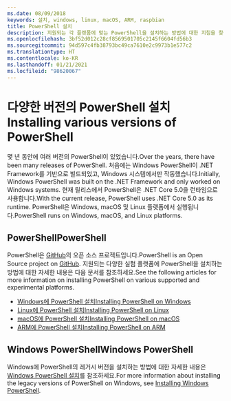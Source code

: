 ```yaml
---
ms.date: 08/09/2018
keywords: 설치, windows, linux, macOS, ARM, raspbian
title: PowerShell 설치
description: 지원되는 각 플랫폼에 맞는 PowerShell을 설치하는 방법에 대한 지침을 찾을 수 있습니다.
ms.openlocfilehash: 3bf52d012c28cf8569501705c2145f6604fd56b3
ms.sourcegitcommit: 94d597c4fb38793bc49ca7610e2c9973b1e577c2
ms.translationtype: HT
ms.contentlocale: ko-KR
ms.lasthandoff: 01/21/2021
ms.locfileid: "98620067"
---
```

# <a name="installing-various-versions-of-powershell"></a><span data-ttu-id="456b9-104">다양한 버전의 PowerShell 설치</span><span class="sxs-lookup"><span data-stu-id="456b9-104">Installing various versions of PowerShell</span></span>

<span data-ttu-id="456b9-105">몇 년 동안에 여러 버전의 PowerShell이 있었습니다.</span><span class="sxs-lookup"><span data-stu-id="456b9-105">Over the years, there have been many releases of PowerShell.</span></span> <span data-ttu-id="456b9-106">처음에는 Windows PowerShell이 ​​.NET Framework를 기반으로 빌드되었고, Windows 시스템에서만 작동했습니다.</span><span class="sxs-lookup"><span data-stu-id="456b9-106">Initially, Windows PowerShell was built on the .NET Framework and only worked on Windows systems.</span></span> <span data-ttu-id="456b9-107">현재 릴리스에서 PowerShell은 .NET Core 5.0을 런타임으로 사용합니다.</span><span class="sxs-lookup"><span data-stu-id="456b9-107">With the current release, PowerShell uses .NET Core 5.0 as its runtime.</span></span> <span data-ttu-id="456b9-108">PowerShell은 Windows, macOS 및 Linux 플랫폼에서 실행됩니다.</span><span class="sxs-lookup"><span data-stu-id="456b9-108">PowerShell runs on Windows, macOS, and Linux platforms.</span></span>

## <a name="powershell"></a><span data-ttu-id="456b9-109">PowerShell</span><span class="sxs-lookup"><span data-stu-id="456b9-109">PowerShell</span></span>

<span data-ttu-id="456b9-110">PowerShell은 [GitHub](https://github.com/powershell/powershell)의 오픈 소스 프로젝트입니다.</span><span class="sxs-lookup"><span data-stu-id="456b9-110">PowerShell is an Open Source project on [GitHub](https://github.com/powershell/powershell).</span></span> <span data-ttu-id="456b9-111">지원되는 다양한 실험 플랫폼에 PowerShell을 설치하는 방법에 대한 자세한 내용은 다음 문서를 참조하세요.</span><span class="sxs-lookup"><span data-stu-id="456b9-111">See the following articles for more information on installing PowerShell on various supported and experimental platforms.</span></span>

- [<span data-ttu-id="456b9-112">Windows에 PowerShell 설치</span><span class="sxs-lookup"><span data-stu-id="456b9-112">Installing PowerShell on Windows</span></span>](Installing-PowerShell-Core-on-Windows.md)
- [<span data-ttu-id="456b9-113">Linux에 PowerShell 설치</span><span class="sxs-lookup"><span data-stu-id="456b9-113">Installing PowerShell on Linux</span></span>](Installing-PowerShell-Core-on-Linux.md)
- [<span data-ttu-id="456b9-114">macOS에 PowerShell 설치</span><span class="sxs-lookup"><span data-stu-id="456b9-114">Installing PowerShell on macOS</span></span>](Installing-PowerShell-Core-on-macOS.md)
- [<span data-ttu-id="456b9-115">ARM에 PowerShell 설치</span><span class="sxs-lookup"><span data-stu-id="456b9-115">Installing PowerShell on ARM</span></span>](PowerShell-Core-on-ARM.md)

## <a name="windows-powershell"></a><span data-ttu-id="456b9-116">Windows PowerShell</span><span class="sxs-lookup"><span data-stu-id="456b9-116">Windows PowerShell</span></span>

<span data-ttu-id="456b9-117">Windows에 PowerShell의 레거시 버전을 설치하는 방법에 대한 자세한 내용은 [Windows PowerShell 설치](../windows-powershell/install/installing-windows-powershell.md)를 참조하세요.</span><span class="sxs-lookup"><span data-stu-id="456b9-117">For more information about installing the legacy versions of PowerShell on Windows, see [Installing Windows PowerShell](../windows-powershell/install/installing-windows-powershell.md).</span></span>
